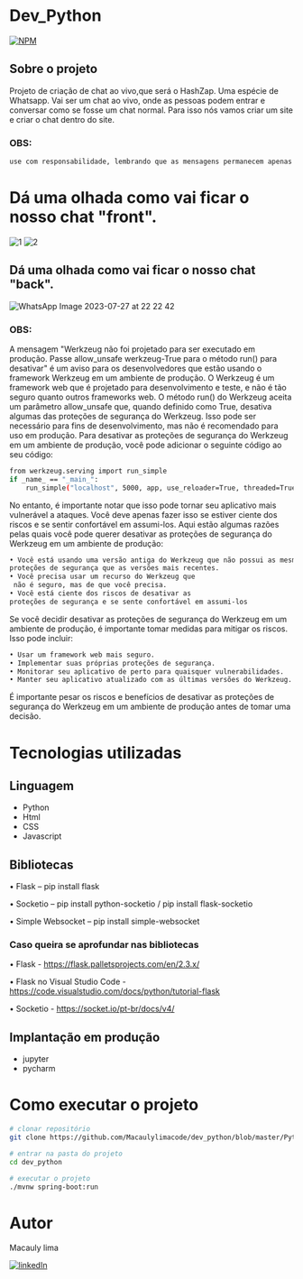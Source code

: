 # Dev_Python

[![NPM](https://img.shields.io/npm/l/react)](https://github.com/Macaulylimacode/dev_python/blob/master/LICENSE) 

## Sobre o projeto
Projeto de criação de chat ao vivo,que será o HashZap. Uma espécie de Whatsapp. Vai ser um chat ao vivo, 
onde as pessoas podem entrar e conversar como se fosse um chat normal. Para isso nós vamos criar um site e criar o chat dentro do site.

### OBS:
```bash
use com responsabilidade, lembrando que as mensagens permanecem apenas quando os participante estão ao vivo
```
# Dá uma olhada como vai ficar o nosso chat "front".
![1](https://github.com/Macaulylimacode/dev_python/assets/139823222/8ee6e65e-88f4-49dc-9dd1-cb32a9ee5df6)
![2](https://github.com/Macaulylimacode/dev_python/assets/139823222/56142577-b463-457e-8a1b-fbb6083207af)

## Dá uma olhada como vai ficar o nosso chat "back".
![WhatsApp Image 2023-07-27 at 22 22 42](https://github.com/Macaulylimacode/dev_python/assets/139823222/c001fa3b-1e19-467f-8c84-e44f5f46922d)

### OBS:
A mensagem "Werkzeug não foi projetado para ser executado em produção. Passe allow_unsafe werkzeug-True para o método run() para desativar" é um aviso para os desenvolvedores que estão usando o framework Werkzeug em um ambiente de produção. O Werkzeug é um framework web que é projetado para desenvolvimento e teste, e não é tão seguro quanto outros frameworks web. O método run() do Werkzeug aceita um parâmetro allow_unsafe que, quando definido como True, desativa algumas das proteções de segurança do Werkzeug. Isso pode ser necessário para fins de desenvolvimento, mas não é recomendado para uso em produção.
Para desativar as proteções de segurança do Werkzeug em um ambiente de produção, você pode adicionar o seguinte código ao seu código:
```bash
from werkzeug.serving import run_simple
if _name_ == "_main_":
    run_simple("localhost", 5000, app, use_reloader=True, threaded=True, allow_unsafe=True)
```
No entanto, é importante notar que isso pode tornar seu aplicativo mais vulnerável a ataques. Você deve apenas fazer isso se estiver ciente dos riscos e se sentir confortável em assumi-los.
Aqui estão algumas razões pelas quais você pode querer desativar as proteções de segurança do Werkzeug em um ambiente de produção:
```bash
• Você está usando uma versão antiga do Werkzeug que não possui as mesmas
proteções de segurança que as versões mais recentes.
• Você precisa usar um recurso do Werkzeug que
 não é seguro, mas de que você precisa.
• Você está ciente dos riscos de desativar as
proteções de segurança e se sente confortável em assumi-los
```
Se você decidir desativar as proteções de segurança do Werkzeug em um ambiente de produção, 
é importante tomar medidas para mitigar os riscos. Isso pode incluir:
```bash
• Usar um framework web mais seguro.
• Implementar suas próprias proteções de segurança.
• Monitorar seu aplicativo de perto para quaisquer vulnerabilidades.
• Manter seu aplicativo atualizado com as últimas versões do Werkzeug.
```
É importante pesar os riscos e benefícios de desativar as proteções de segurança do 
Werkzeug em um ambiente de produção antes de tomar uma decisão.

# Tecnologias utilizadas
## Linguagem
- Python
- Html
- CSS
- Javascript
  
## Bibliotecas
• Flask – pip install flask

• Socketio – pip install python-socketio / pip install flask-socketio

• Simple Websocket – pip install simple-websocket 

### Caso queira se aprofundar nas bibliotecas
• Flask - https://flask.palletsprojects.com/en/2.3.x/

• Flask no Visual Studio Code - https://code.visualstudio.com/docs/python/tutorial-flask

• Socketio - https://socket.io/pt-br/docs/v4/

## Implantação em produção
- jupyter
- pycharm
# Como executar o projeto

```bash
# clonar repositório
git clone https://github.com/Macaulylimacode/dev_python/blob/master/Python%20DEV.py

# entrar na pasta do projeto
cd dev_python

# executar o projeto
./mvnw spring-boot:run
```

# Autor

Macauly lima

[![linkedIn](https://img.shields.io/badge/LinkedIn-0077B5?style=for-the-badge&logo=linkedin&logoColor=white)](https://www.linkedin.com/in/macauly-lima-75984a269)

